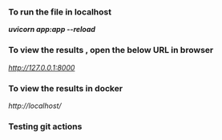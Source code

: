 ### To run the file in localhost
 **_uvicorn app:app --reload_**


### To view the results , open the below URL in browser
_http://127.0.0.1:8000_

### To view the results in docker
_http://localhost/_

### Testing git actions